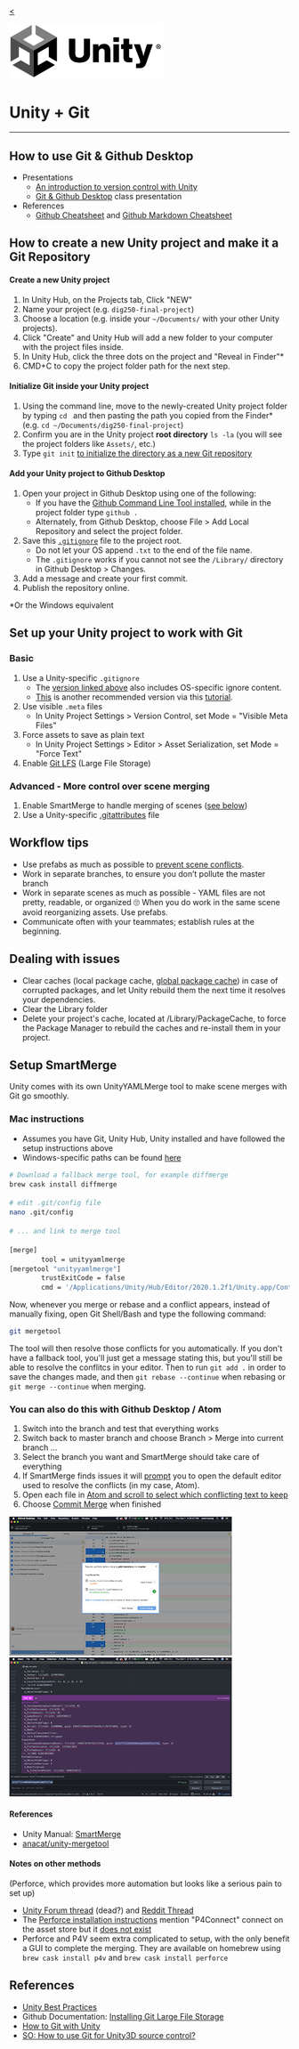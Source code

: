 <!-- paginate: true -->

[<](../README.md)

<img width="275" src="../assets/img/logos/logo-unity-b-w.png">

# Unity + Git


<!--
Presentation comments ...
-->


---






## How to use Git & Github Desktop

- Presentations
	- [An introduction to version control with Unity](https://docs.google.com/presentation/d/1phoKp9d7BjhM0scs78rim6DtcUGoJAy4L31eDrR3zGE/edit#slide=id.g9b165dbc7b_0_0)
	- [Git & Github Desktop](https://docs.google.com/presentation/d/1vtK6LoqwF4rQQZZy-ovuEgsYUwwMRXsqDVMOjAPSBt0/edit#slide=id.g9125938793_0_11) class presentation
- References
	- [Github Cheatsheet](https://github.github.com/training-kit/downloads/github-git-cheat-sheet.pdf) and [Github Markdown Cheatsheet](https://guides.github.com/pdfs/markdown-cheatsheet-online.pdf)



## How to create a new Unity project and make it a Git Repository

#### Create a new Unity project

1. In Unity Hub, on the Projects tab, Click "NEW"
1. Name your project (e.g. `dig250-final-project`)
1. Choose a location (e.g. inside your `~/Documents/` with your other Unity projects).
1. Click "Create" and Unity Hub will add a new folder to your computer with the project files inside.
1. In Unity Hub, click the three dots on the project and "Reveal in Finder"*
1. CMD+C to copy the project folder path for the next step.

#### Initialize Git inside your Unity project

1. Using the command line, move to the newly-created Unity project folder by typing `cd ` and then pasting the path you copied from the Finder* (e.g. `cd ~/Documents/dig250-final-project`)
1. Confirm you are in the Unity project **root directory** `ls -la` (you will see the project folders like `Assets/`, etc.)
1. Type `git init` [to initialize the directory as a new Git repository](https://docs.google.com/presentation/d/1vtK6LoqwF4rQQZZy-ovuEgsYUwwMRXsqDVMOjAPSBt0/edit#slide=id.ga9a9dc793f_0_0)

#### Add your Unity project to Github Desktop

1. Open your project in Github Desktop using one of the following:
	- If you have the [Github Command Line Tool installed](https://docs.github.com/en/desktop/installing-and-configuring-github-desktop/launching-github-desktop-from-the-command-line), while in the project folder type `github .`
	- Alternately, from Github Desktop, choose File > Add Local Repository and select the project folder.
1. Save this [`.gitignore`](https://www.gitignore.io/api/unity,macos,windows) file to the project root.
	- Do not let your OS append `.txt` to the end of the file name.
	- The `.gitignore` works if you cannot not see the `/Library/` directory in Github Desktop > Changes.
1. Add a message and create your first commit.
1. Publish the repository online.



*Or the Windows equivalent


## Set up your Unity project to work with Git

### Basic

1. Use a Unity-specific `.gitignore`
	- The [version linked above](https://www.gitignore.io/api/unity,macos,windows) also includes OS-specific ignore content.
	- [This](https://github.com/github/gitignore/blob/master/Unity.gitignore) is another recommended version via this [tutorial](https://thoughtbot.com/blog/how-to-git-with-unity).
1. Use visible `.meta` files
	- In Unity Project Settings > Version Control, set Mode = "Visible Meta Files"
1. Force assets to save as plain text
	- In Unity Project Settings > Editor > Asset Serialization, set Mode = "Force Text"
1. Enable [Git LFS](https://git-lfs.github.com/) (Large File Storage)


### Advanced - More control over scene merging

1. Enable SmartMerge to handle merging of scenes ([see below](#setup-smartmerge))
1. Use a Unity-specific [.gitattributes](https://gist.github.com/FullStackForger/fe2b3da81e60337757fe82d74ebf7d7a) file




## Workflow tips

- Use prefabs as much as possible to [prevent scene conflicts](https://medium.com/helloiconic/5-must-read-tips-to-use-git-with-unity-e8a308aa83a4).
- Work in separate branches, to ensure you don’t pollute the master branch
- Work in separate scenes as much as possible - YAML files are not pretty, readable, or organized 🙄 When you do work in the same scene avoid reorganizing assets. Use prefabs.
- Communicate often with your teammates; establish rules at the beginning.



## Dealing with issues
- Clear caches (local package cache, [global package cache](https://docs.unity3d.com/Manual/upm-cache.html)) in case of corrupted packages, and let Unity rebuild them the next time it resolves your dependencies.
- Clear the Library folder
- Delete your project's cache, located at <project path>/Library/PackageCache, to force the Package Manager to rebuild the caches and re-install them in your project.





## Setup SmartMerge

Unity comes with its own UnityYAMLMerge tool to make scene merges with Git go smoothly.

### Mac instructions

- Assumes you have Git, Unity Hub, Unity <version> installed and have followed the setup instructions above
- Windows-specific paths can be found [here](https://github.com/anacat/unity-mergetool)

```bash
# Download a fallback merge tool, for example diffmerge
brew cask install diffmerge

# edit .git/config file
nano .git/config

# ... and link to merge tool

[merge]
        tool = unityyamlmerge
[mergetool "unityyamlmerge"]
        trustExitCode = false
        cmd = '/Applications/Unity/Hub/Editor/2020.1.2f1/Unity.app/Contents/Tools/UnityYAMLMerge' merge -p "$BASE" "$REMOTE" "$LOCAL" "$MERGED"
```

Now, whenever you merge or rebase and a conflict appears, instead of manually fixing, open Git Shell/Bash and type the following command:
```bash
git mergetool
```
The tool will then resolve those conflicts for you automatically. If you don't have a fallback tool, you'll just get a message stating this, but you'll still be able to resolve the conflitcs in your editor. Then to run `git add .` in order to save the changes made, and then `git rebase --continue` when rebasing or `git merge --continue` when merging.


### You can also do this with Github Desktop / Atom

1. Switch into the branch and test that everything works
1. Switch back to master branch and choose Branch > Merge into current branch ...
1. Select the branch you want and SmartMerge should take care of everything
1. If SmartMerge finds issues it will [prompt](../assets/img/git-resolve-yaml-desktop.png) you to open the default editor used to resolve the conflicts (in my case, Atom).
1. Open each file in [Atom and scroll to select which conflicting text to keep]((../assets/img/git-resolve-yaml-atom.png))
1. Choose [Commit Merge](../assets/img/git-resolve-yaml-desktop.png) when finished

[![yaml desktop](../assets/img/git-resolve-yaml-desktop-400w.png)](../assets/img/git-resolve-yaml-desktop.png)
[![yaml atom](../assets/img/git-resolve-yaml-atom-400w.png)](../assets/img/git-resolve-yaml-atom.png)


#### References

- Unity Manual: [SmartMerge](https://docs.unity3d.com/Manual/SmartMerge.html)
- [anacat/unity-mergetool](https://github.com/anacat/unity-mergetool)



#### Notes on other methods

(Perforce, which provides more automation but looks like a serious pain to set up)

- [Unity Forum thread](https://forum.unity.com/threads/smart-merge-not-working.315903/) (dead?) and [Reddit Thread](https://www.reddit.com/r/Unity3D/comments/39bdq5/how_to_solve_scene_conflicts_with_unitys_smart/)
- The [Perforce installation instructions](https://www.perforce.com/video-tutorials/vcs/installing-and-configuring-p4connect-unity) mention "P4Connect" connect on the asset store
but it [does not exist](https://assetstore.unity.com/?q=P4Connect&orderBy=1)
- Perforce and P4V seem extra complicated to setup, with the only benefit a GUI to complete the merging. They are available on homebrew using `brew cask install p4v` and `brew cask install perforce`





## References

- [Unity Best Practices](https://github.com/jaayap/Unity_Best_Practices/blob/master/En/Versioning.md/#versioning--git--unity)
- Github Documentation: [Installing Git Large File Storage
](https://docs.github.com/en/free-pro-team@latest/github/managing-large-files/installing-git-large-file-storage)
- [How to Git with Unity](https://thoughtbot.com/blog/how-to-git-with-unity)
- [SO: How to use Git for Unity3D source control?](https://stackoverflow.com/questions/18225126/how-to-use-git-for-unity3d-source-control)
